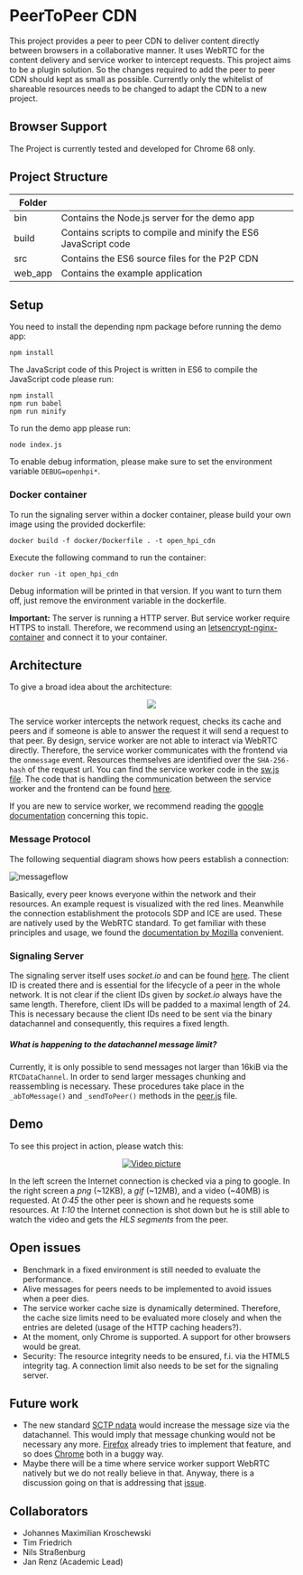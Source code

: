 # PeerToPeer CDN
This project provides a peer to peer CDN to deliver content directly between browsers in a collaborative manner. It uses WebRTC for the content delivery and service worker to intercept requests. This project aims to be a plugin solution. So the changes required to add the peer to peer CDN should kept as small as possible. Currently only the whitelist of shareable resources needs to be changed to adapt the CDN to a new project.

## Browser Support
The Project is currently tested and developed for Chrome 68 only.

## Project Structure

| Folder        |                                                                 |
| ------------- |-------------                                                    |
| bin           | Contains the Node.js server for the demo app                    |
| build         | Contains scripts to compile and minify the ES6 JavaScript code  |
| src           | Contains the ES6 source files for the P2P CDN                   |
| web_app       | Contains the example application                                |

## Setup

You need to install the depending npm package before running the demo app:
```console
npm install
```
The JavaScript code of this Project is written in ES6 to compile the JavaScript code please run:
```console
npm install
npm run babel
npm run minify
```

To run the demo app please run:
```console
node index.js
```

To enable debug information, please make sure to set the environment variable ``DEBUG=openhpi*``.

### Docker container

To run the signaling server within a docker container, please build your own image using the provided dockerfile:
```console
docker build -f docker/Dockerfile . -t open_hpi_cdn
```
Execute the following command to run the container:
```console
docker run -it open_hpi_cdn
```
Debug information will be printed in that version. If you want to turn them off,
just remove the environment variable in the dockerfile. 

**Important:**
The server is running a HTTP server. But service worker require HTTPS to install. Therefore,
we recommend using an [letsencrypt-nginx-container](https://hub.docker.com/r/jrcs/letsencrypt-nginx-proxy-companion) and connect it to your container.

## Architecture
To give a broad idea about the architecture:

<p align="center">
  <img src="documentation/pictures/sw_architecture.svg">
</p>

The service worker intercepts the network request, checks its cache and peers and if 
someone is able to answer the request it will send a request to that peer.
By design, service worker are not able to interact via WebRTC directly. Therefore, 
the service worker communicates with the frontend via the ``onmessage`` event. Resources themselves are 
identified over the ```SHA-256-hash``` of the request url. You can find the service 
worker code in the [sw.js file](web_app/sw.js). The code that is handling the communication
between the service worker and the frontend can be found [here](src/client/js/middleware.js).

If you are new to service worker, we 
recommend reading the [google documentation](https://developers.google.com/web/fundamentals/primers/service-workers/#register_a_service_worker)
concerning this topic.   

### Message Protocol
The following sequential diagram shows how peers establish a connection:

![messageflow](documentation/pictures/SequenceDiagram.svg)

Basically, every peer knows everyone within the network and their resources. 
An example request is visualized with the red lines. Meanwhile the connection establishment
the protocols SDP and ICE are used. These are natively used by the WebRTC standard.
To get familiar with these principles and usage, we found the [documentation by Mozilla](https://developer.mozilla.org/en-US/docs/Web/API/WebRTC_API/Protocols)
convenient.

### Signaling Server
The signaling server itself uses *socket.io* and can be found [here](src/server/signaling.js).
The client ID is created there and is essential for the lifecycle of a peer in the whole network.
It is not clear if the client IDs given by *socket.io* always have the same length. 
Therefore, client IDs will be padded to a maximal length of 24. 
This is necessary because the client IDs need to be sent via the binary datachannel and consequently, 
this requires a fixed length. 

##### What is happening to the datachannel message limit?

Currently, it is only possible to send messages not larger than 16kiB via the ``RTCDataChannel``. In order to send 
larger messages chunking and reassembling is necessary.
These procedures take place in the ``_abToMessage()`` and ``_sendToPeer()`` methods in the 
[peer.js](src/client/js/peer.js) file.  

## Demo
To see this project in action, please watch this:

<div align="center">
  <a href="https://drive.google.com/open?id=1MoI6pnDDNAFQpy4c0LvSPyTjphW0AUpR"><img src="documentation/pictures/video.png" alt="Video picture"></a>
</div>

In the left screen the Internet connection is checked via a ping to google.
In the right screen a *png* (~12KB), a *gif* (~12MB), and a video (~40MB) is requested.
At *0:45* the other peer is shown and he requests some resources.
At *1:10* the Internet connection is shot down but he is still able to 
watch the video and gets the *HLS segments* from the peer.

## Open issues
- Benchmark in a fixed environment is still needed to evaluate the performance.
- Alive messages for peers needs to be implemented to avoid issues when a peer dies.
- The service worker cache size is dynamically determined. Therefore, the cache size limits need to be 
evaluated more closely and when the entries are deleted (usage of the HTTP caching headers?). 
- At the moment, only Chrome is supported. A support for other browsers would be great.
- Security: The resource integrity needs to be ensured, f.i. via the HTML5 integrity tag. 
A connection limit also needs to be set for the signaling server. 

## Future work
- The new standard [SCTP ndata](https://tools.ietf.org/html/draft-ietf-tsvwg-sctp-ndata-13) would increase
the message size via the datachannel. This would imply that message chunking would not be
necessary any more. [Firefox](https://bugzilla.mozilla.org/show_bug.cgi?id=1381145) already tries to implement that feature, 
and so does [Chrome](https://bugs.chromium.org/p/webrtc/issues/detail?id=5696) both in a buggy way.
- Maybe there will be a time where service worker support WebRTC natively
but we do not really believe in that. Anyway, there is a discussion going on that is
addressing that [issue](https://github.com/w3c/webrtc-pc/issues/230). 

## Collaborators
- Johannes Maximilian Kroschewski
- Tim Friedrich
- Nils Straßenburg
- Jan Renz (Academic Lead)
